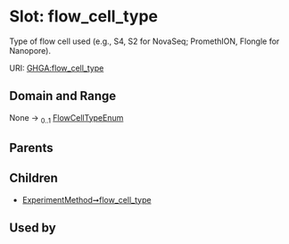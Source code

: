 
# Slot: flow_cell_type


Type of flow cell used (e.g., S4, S2 for NovaSeq; PromethION, Flongle for Nanopore).

URI: [GHGA:flow_cell_type](https://w3id.org/GHGA/flow_cell_type)


## Domain and Range

None &#8594;  <sub>0..1</sub> [FlowCellTypeEnum](FlowCellTypeEnum.md)

## Parents


## Children

 *  [ExperimentMethod➞flow_cell_type](ExperimentMethod_flow_cell_type.md)

## Used by

